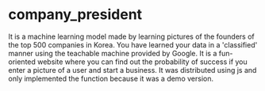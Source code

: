 # company_president
It is a machine learning model made by learning pictures of the founders of the top 500 companies in Korea. You have learned your data in a 'classified' manner using the teachable machine provided by Google. It is a fun-oriented website where you can find out the probability of success if you enter a picture of a user and start a business. It was distributed using js and only implemented the function because it was a demo version.
